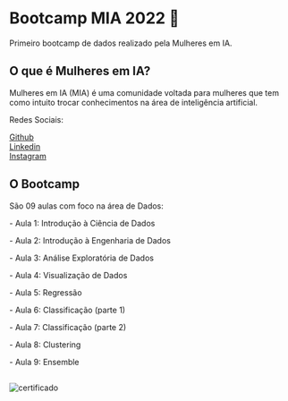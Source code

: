 # Bootcamp MIA 2022 🚀
<p>Primeiro bootcamp de dados realizado pela Mulheres em IA.</p>

## O que é Mulheres em IA? 
<p>Mulheres em IA (MIA) é uma comunidade voltada para mulheres que tem como intuito trocar conhecimentos na área de inteligência artificial. </p>

<p>Redes Sociais:</p>
<a href="https://github.com/mulheres-em-ia">Github</a><br>
<a href="https://br.linkedin.com/in/mulheres-em-ia">Linkedin</a><br>
<a href="https://www.instagram.com/mulheres.em.ia/">Instagram</a>

## O Bootcamp 
<p> </p>
<p> São 09 aulas com foco na área de Dados:</p>
<p>- Aula 1: Introdução à Ciência de Dados</p>
<p>- Aula 2: Introdução à Engenharia de Dados</p>
<p>- Aula 3: Análise Exploratória de Dados</p>
<p>- Aula 4: Visualização de Dados</p>
<p>- Aula 5: Regressão</p>
<p>- Aula 6: Classificação (parte 1)</p>
<p>- Aula 7: Classificação (parte 2)</p>
<p>- Aula 8: Clustering</p>
<p>- Aula 9: Ensemble</p>

##  

![certificado](https://techbreak.ig.com.br/wp-content/uploads/2017/08/Guia-do-Mochileiro-das-Gal%C3%A1xias.gif)
